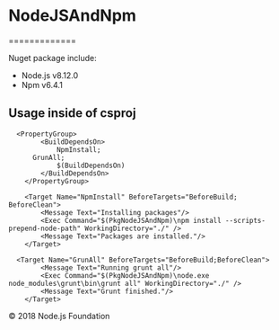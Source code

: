 # NodeJSAndNpm
=============

Nuget package include:
- Node.js v8.12.0
- Npm v6.4.1

## Usage inside of csproj
```
  <PropertyGroup>
		<BuildDependsOn>
			NpmInstall;
      GrunAll;
			$(BuildDependsOn)
		</BuildDependsOn>
	</PropertyGroup>
  
	<Target Name="NpmInstall" BeforeTargets="BeforeBuild; BeforeClean">
		<Message Text="Installing packages"/>
		<Exec Command="$(PkgNodeJSAndNpm)\npm install --scripts-prepend-node-path" WorkingDirectory="./" />
		<Message Text="Packages are installed."/>
	</Target>
  
  <Target Name="GrunAll" BeforeTargets="BeforeBuild;BeforeClean">
		<Message Text="Running grunt all"/>
		<Exec Command="$(PkgNodeJSAndNpm)\node.exe node_modules\grunt\bin\grunt all" WorkingDirectory="./" />
		<Message Text="Grunt finished."/>
	</Target>
```

© 2018 Node.js Foundation
